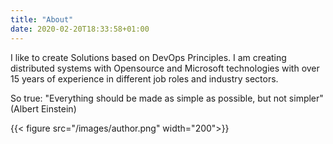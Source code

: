 ```yaml
---
title: "About"
date: 2020-02-20T18:33:58+01:00
---
```



I like to create Solutions based on DevOps Principles. I am creating distributed systems with Opensource and Microsoft technologies with over 15 years of experience in different job roles and industry sectors.

So true: "Everything should be made as simple as possible, but not simpler" (Albert Einstein)

{{< figure src="/images/author.png" width="200">}}
